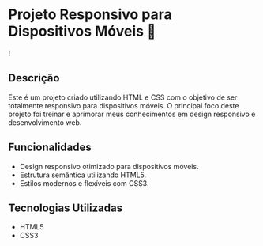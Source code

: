 # Projeto Responsivo para Dispositivos Móveis 📱

!

## Descrição
Este é um projeto criado utilizando HTML e CSS com o objetivo de ser totalmente responsivo para dispositivos móveis. O principal foco deste projeto foi treinar e aprimorar meus conhecimentos em design responsivo e desenvolvimento web.

## Funcionalidades
- Design responsivo otimizado para dispositivos móveis.
- Estrutura semântica utilizando HTML5.
- Estilos modernos e flexíveis com CSS3.

## Tecnologias Utilizadas
- HTML5
- CSS3




